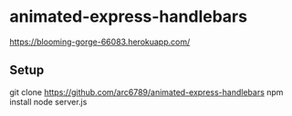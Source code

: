 # animated-express-handlebars
https://blooming-gorge-66083.herokuapp.com/

## Setup
 git clone https://github.com/arc6789/animated-express-handlebars 
 npm install 
 node server.js 
